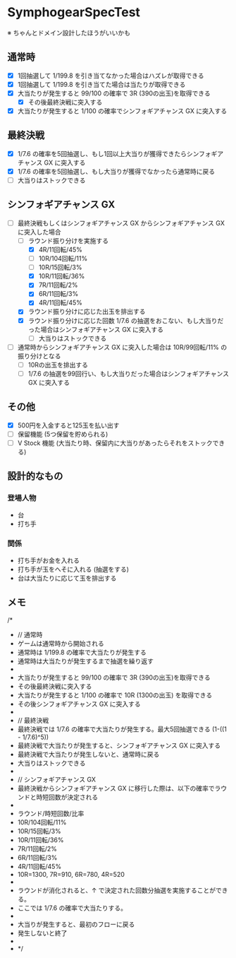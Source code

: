 # SymphogearSpecTest

※ ちゃんとドメイン設計したほうがいいかも

## 通常時
- [x] 1回抽選して 1/199.8 を引き当てなかった場合はハズレが取得できる
- [x] 1回抽選して 1/199.8 を引き当てた場合は当たりが取得できる
- [x] 大当たりが発生すると 99/100 の確率で 3R (390の出玉)を取得できる
    - [x] その後最終決戦に突入する
- [x] 大当たりが発生すると 1/100 の確率でシンフォギアチャンス GX に突入する

## 最終決戦
- [x] 1/7.6 の確率を5回抽選し、もし1回以上大当りが獲得できたらシンフォギアチャンス GX に突入する
- [x] 1/7.6 の確率を5回抽選し、もし大当りが獲得でなかったら通常時に戻る
- [ ] 大当りはストックできる

## シンフォギアチャンス GX
- [ ] 最終決戦もしくはシンフォギアチャンス GX からシンフォギアチャンス GX に突入した場合
    - [ ] ラウンド振り分けを実施する
        - [x] 4R/11回転/45%
        - [ ] 10R/104回転/11%
        - [ ] 10R/15回転/3%
        - [x] 10R/11回転/36%
        - [x] 7R/11回転/2%
        - [x] 6R/11回転/3%
        - [x] 4R/11回転/45%
    - [x] ラウンド振り分けに応じた出玉を排出する
    - [x] ラウンド振り分けに応じた回数 1/7.6 の抽選をおこない、もし大当りだった場合はシンフォギアチャンス GX に突入する
        - [ ] 大当りはストックできる
- [ ] 通常時からシンフォギアチャンス GX に突入した場合は 10R/99回転/11% の振り分けとなる
    - [ ] 10Rの出玉を排出する
    - [ ] 1/7.6 の抽選を99回行い、もし大当りだった場合はシンフォギアチャンス GX に突入する
    
## その他
- [x] 500円を入金すると125玉を払い出す
- [ ] 保留機能 (5つ保留を貯められる)
- [ ] V Stock 機能 (大当たり時、保留内に大当りがあったらそれをストックできる)

## 設計的なもの
### 登場人物
- 台
- 打ち手

### 関係
- 打ち手がお金を入れる
- 打ち手が玉をへそに入れる (抽選をする)
- 台は大当たりに応じて玉を排出する

## メモ
/*
*  // 通常時
* ゲームは通常時から開始される
* 通常時は 1/199.8 の確率で大当たりが発生する
* 通常時は大当たりが発生するまで抽選を繰り返す
*
* 大当たりが発生すると 99/100 の確率で 3R (390の出玉)を取得できる
*   その後最終決戦に突入する
* 大当たりが発生すると 1/100 の確率で 10R (1300の出玉) を取得できる
*   その後シンフォギアチャンス GX に突入する
*
* // 最終決戦
* 最終決戦では 1/7.6 の確率で大当たりが発生する。最大5回抽選できる (1-((1 - 1/7.6)^5))
* 最終決戦で大当たりが発生すると、シンフォギアチャンス GX に突入する
* 最終決戦で大当たりが発生しないと、通常時に戻る
* 大当りはストックできる
*
* // シンフォギアチャンス GX
* 最終決戦からシンフォギアチャンス GX に移行した際は、以下の確率でラウンドと時短回数が決定される
*
* ラウンド/時短回数/比率
* 10R/104回転/11%
* 10R/15回転/3%
* 10R/11回転/36%
* 7R/11回転/2%
* 6R/11回転/3%
* 4R/11回転/45%
* 10R=1300, 7R=910, 6R=780, 4R=520
*
* ラウンドが消化されると、↑ で決定された回数分抽選を実施することができる。
* ここでは 1/7.6 の確率で大当たりする。
*
* 大当りが発生すると、最初のフローに戻る
* 発生しないと終了
*
* */
